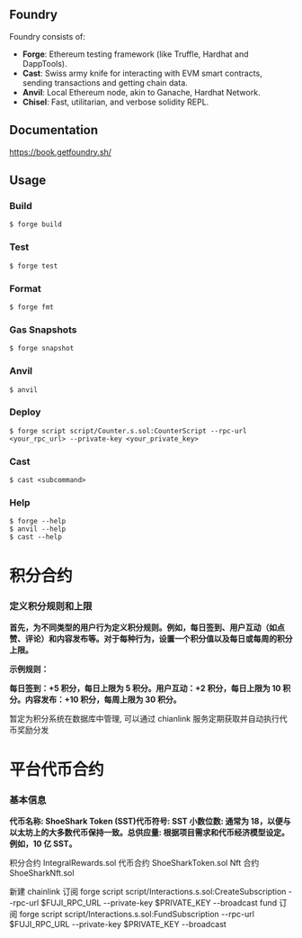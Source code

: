 ## Foundry

Foundry consists of:

- **Forge**: Ethereum testing framework (like Truffle, Hardhat and DappTools).
- **Cast**: Swiss army knife for interacting with EVM smart contracts, sending transactions and getting chain data.
- **Anvil**: Local Ethereum node, akin to Ganache, Hardhat Network.
- **Chisel**: Fast, utilitarian, and verbose solidity REPL.

## Documentation

https://book.getfoundry.sh/

## Usage

### Build

```shell
$ forge build
```

### Test

```shell
$ forge test
```

### Format

```shell
$ forge fmt
```

### Gas Snapshots

```shell
$ forge snapshot
```

### Anvil

```shell
$ anvil
```

### Deploy

```shell
$ forge script script/Counter.s.sol:CounterScript --rpc-url <your_rpc_url> --private-key <your_private_key>
```

### Cast

```shell
$ cast <subcommand>
```

### Help

```shell
$ forge --help
$ anvil --help
$ cast --help
```

# 积分合约

### **定义积分规则和上限**

**首先，为不同类型的用户行为定义积分规则。例如，每日签到、用户互动（如点赞、评论）和内容发布等。对于每种行为，设置一个积分值以及每日或每周的积分上限。**

**示例规则：**

**每日签到：+5 积分，每日上限为 5 积分。用户互动：+2 积分，每日上限为 10 积分。内容发布：+10 积分，每周上限为 30 积分。**

暂定为积分系统在数据库中管理, 可以通过 chianlink 服务定期获取并自动执行代币奖励分发

# 平台代币合约

### **基本信息**

**代币名称: ShoeShark Token (SST)代币符号: SST 小数位数: 通常为 18，以便与以太坊上的大多数代币保持一致。总供应量: 根据项目需求和代币经济模型设定。例如，10 亿 SST。**

积分合约
IntegralRewards.sol
代币合约
ShoeSharkToken.sol
Nft 合约
ShoeSharkNft.sol

新建 chainlink 订阅
forge script script/Interactions.s.sol:CreateSubscription --rpc-url $FUJI_RPC_URL --private-key $PRIVATE_KEY --broadcast
fund 订阅
forge script script/Interactions.s.sol:FundSubscription --rpc-url $FUJI_RPC_URL --private-key $PRIVATE_KEY --broadcast
